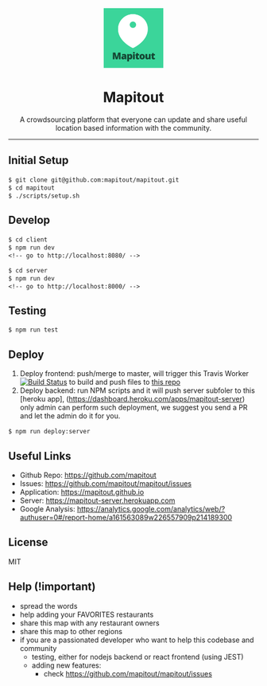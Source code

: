 <div align="center">
  <img src='https://github.com/mapitout/design/blob/master/assets/logo.png?raw=true' width='120px' alt='mapitout-logo.png'/>
  <h1>Mapitout</h1>
  <p>
    A crowdsourcing platform that everyone can update and share useful location based information with the community.
  </p>
</div>

---

## Initial Setup

```
$ git clone git@github.com:mapitout/mapitout.git
$ cd mapitout
$ ./scripts/setup.sh
```

## Develop

```
$ cd client
$ npm run dev
<!-- go to http://localhost:8080/ -->
```

```
$ cd server
$ npm run dev
<!-- go to http://localhost:8000/ -->
```

## Testing

```
$ npm run test
```

## Deploy

1. Deploy frontend: push/merge to master, will trigger this Travis Worker [![Build Status](https://travis-ci.org/mapitout/mapitout.svg?branch=master)](https://travis-ci.org/mapitout/mapitout) to build and push files to [this repo](https://github.com/mapitout/mapitout.github.io)
2. Deploy backend: run NPM scripts and it will push server subfoler to this [heroku app], (https://dashboard.heroku.com/apps/mapitout-server) only admin can perform such deployment, we suggest you send a PR and let the admin do it for you.
  ```
  $ npm run deploy:server
  ```

## Useful Links

- Github Repo: https://github.com/mapitout
- Issues: https://github.com/mapitout/mapitout/issues
- Application: https://mapitout.github.io
- Server: https://mapitout-server.herokuapp.com
- Google Analysis: https://analytics.google.com/analytics/web/?authuser=0#/report-home/a161563089w226557909p214189300

## License

MIT

## Help (!important)

- spread the words
- help adding your FAVORITES restaurants
- share this map with any restaurant owners
- share this map to other regions
- if you are a passionated developer who want to help this codebase and community
  - testing, either for nodejs backend or react frontend (using JEST)
  - adding new features:
    - check https://github.com/mapitout/mapitout/issues
